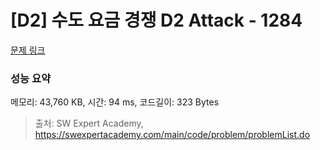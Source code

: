 # [D2] 수도 요금 경쟁 D2 Attack - 1284 

[문제 링크](https://swexpertacademy.com/main/code/problem/problemDetail.do?contestProbId=AV189xUaI8UCFAZN) 

### 성능 요약

메모리: 43,760 KB, 시간: 94 ms, 코드길이: 323 Bytes



> 출처: SW Expert Academy, https://swexpertacademy.com/main/code/problem/problemList.do